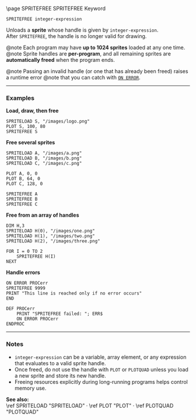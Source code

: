 \page SPRITEFREE SPRITEFREE Keyword
```basic
SPRITEFREE integer-expression
```

Unloads a **sprite** whose handle is given by `integer-expression`.  
After `SPRITEFREE`, the handle is no longer valid for drawing.


@note Each program may have **up to 1024 sprites** loaded at any one time.
@note Sprite handles are **per-program**, and all remaining sprites are **automatically freed** when the program ends.


@note Passing an invalid handle (or one that has already been freed) raises a runtime error
@note that you can catch with [`ON ERROR`](https://github.com/brainboxdotcc/retro-rocket/wiki/ONERROR).

---

### Examples

**Load, draw, then free**
```basic
SPRITELOAD S, "/images/logo.png"
PLOT S, 100, 80
SPRITEFREE S
```

**Free several sprites**
```basic
SPRITELOAD A, "/images/a.png"
SPRITELOAD B, "/images/b.png"
SPRITELOAD C, "/images/c.png"

PLOT A, 0, 0
PLOT B, 64, 0
PLOT C, 128, 0

SPRITEFREE A
SPRITEFREE B
SPRITEFREE C
```

**Free from an array of handles**
```basic
DIM H,3
SPRITELOAD H(0), "/images/one.png"
SPRITELOAD H(1), "/images/two.png"
SPRITELOAD H(2), "/images/three.png"

FOR I = 0 TO 2
    SPRITEFREE H(I)
NEXT
```

**Handle errors**
```basic
ON ERROR PROCerr
SPRITEFREE 9999
PRINT "This line is reached only if no error occurs"
END

DEF PROCerr
    PRINT "SPRITEFREE failed: "; ERR$
    ON ERROR PROCerr
ENDPROC
```

---

### Notes
- `integer-expression` can be a variable, array element, or any expression that evaluates to a valid sprite handle.
- Once freed, do not use the handle with `PLOT` or `PLOTQUAD` unless you load a new sprite and store its new handle.
- Freeing resources explicitly during long-running programs helps control memory use.

**See also:**  
\ref SPRITELOAD "SPRITELOAD" ·
\ref PLOT "PLOT" ·
\ref PLOTQUAD "PLOTQUAD"
